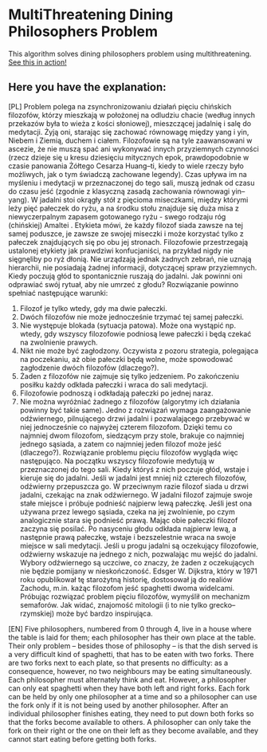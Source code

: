 # MultiThreatening Dining Philosophers Problem

This algorithm solves dining philosophers problem using multithreatening.
[See this in action!](https://www.youtube.com/watch?v=vHdBs39LQ6g)

## Here you have the explanation:

[PL]
Problem polega na zsynchronizowaniu działań pięciu chińskich filozofów, którzy mieszkają w położonej na
odludziu chacie (według innych przekazów była to wieża z kości słoniowej), mieszczącej jadalnię i salę do
medytacji. Żyją oni, starając się zachować równowagę między yang i yin, Niebem i Ziemią, duchem i ciałem.
Filozofowie są na tyle zaawansowani w ascezie, że nie muszą spać ani wykonywać innych przyziemnych
czynności (rzecz dzieje się u kresu dziesięciu mitycznych epok, prawdopodobnie w czasie panowania Żółtego
Cesarza Huang–ti, kiedy to wiele rzeczy było możliwych, jak o tym świadczą zachowane legendy). Czas upływa
im na myśleniu i medytacji w przeznaczonej do tego sali, muszą jednak od czasu do czasu jeść (zgodnie z
klasyczną zasadą zachowania równowagi yin–yang). W jadalni stoi okrągły stół z pięcioma miseczkami, między
którymi leży pięć pałeczek do ryżu, a na środku stołu znajduje się duża misa z niewyczerpalnym zapasem
gotowanego ryżu - swego rodzaju róg (chińskiej) Amaltei . Etykieta mówi, że każdy filozof siada zawsze na tej
samej poduszce, je zawsze ze swojej miseczki i może korzystać tylko z pałeczek znajdujących się po obu jej
stronach. Filozofowie przestrzegają ustalonej etykiety jak prawdziwi konfucjaniści, na przykład nigdy nie
sięgnęliby po ryż dłonią. Nie urządzają jednak żadnych zebrań, nie uznają hierarchii, nie posiadają żadnej
informacji, dotyczącej spraw przyziemnych. Kiedy poczują głód to spontanicznie ruszają do jadalni.
Jak powinni oni odprawiać swój rytuał, aby nie umrzeć z głodu? Rozwiązanie powinno spełniać następujące
warunki:
1. Filozof je tylko wtedy, gdy ma dwie pałeczki.
2. Dwóch filozofów nie może jednocześnie trzymać tej samej pałeczki.
3. Nie występuje blokada (sytuacja patowa). Może ona wystąpić np. wtedy, gdy wszyscy filozofowie podniosą
lewe pałeczki i będą czekać na zwolnienie prawych.
4. Nikt nie może być zagłodzony. Oczywista z pozoru strategia, polegająca na poczekaniu, aż obie pałeczki
będą wolne, może spowodować zagłodzenie dwóch filozofów (dlaczego?).
5. Żaden z filozofów nie zajmuje się tylko jedzeniem. Po zakończeniu posiłku każdy odkłada pałeczki i wraca
do sali medytacji.
6. Filozofowie podnoszą i odkładają pałeczki po jednej naraz.
7. Nie można wyróżniać żadnego z filozofów (algorytmy ich działania powinny być takie same).
Jedno z rozwiązań wymaga zaangażowanie odźwiernego, pilnującego drzwi jadalni i pozwalającego przebywać
w niej jednocześnie co najwyżej czterem filozofom. Dzięki temu co najmniej dwom filozofom, siedzącym przy
stole, brakuje co najmniej jednego sąsiada, a zatem co najmniej jeden filozof może jeść (dlaczego?).
Rozwiązanie problemu pięciu filozofów wygląda więc następująco. Na początku wszyscy filozofowie medytują
w przeznaczonej do tego sali. Kiedy któryś z nich poczuje głód, wstaje i kieruje się do jadalni. Jeśli w jadalni jest
mniej niż czterech filozofów, odźwierny przepuszcza go. W przeciwnym razie filozof siada u drzwi jadalni,
czekając na znak odźwiernego. W jadalni filozof zajmuje swoje stałe miejsce i próbuje podnieść najpierw lewą
pałeczkę. Jeśli jest ona używana przez lewego sąsiada, czeka na jej zwolnienie, po czym analogicznie stara się
podnieść prawą. Mając obie pałeczki filozof zaczyna się posilać. Po nasyceniu głodu odkłada najpierw lewą, a
następnie prawą pałeczkę, wstaje i bezszelestnie wraca na swoje miejsce w sali medytacji. Jeśli u progu jadalni
są oczekujący filozofowie, odźwierny wskazuje na jednego z nich, pozwalając mu wejść do jadalni. Wybory
odźwiernego są uczciwe, co znaczy, że żaden z oczekujących nie będzie pomijany w nieskończoność.
Edsger W. Dijkstra, który w 1971 roku opublikował tę starożytną historię, dostosował ją do realiów Zachodu,
m.in. każąc filozofom jeść spaghetti dwoma widelcami. Próbując rozwiązać problem pięciu filozofów, wymyślił
on mechanizm semaforów. Jak widać, znajomość mitologii (i to nie tylko grecko–rzymskiej) może być bardzo
inspirująca.

[EN]
Five philosophers, numbered from 0 through 4, live in a house where the table is laid for them; each philosopher has their own place at the table. Their only problem – besides those of philosophy – is that the dish served is a very difficult kind of spaghetti, that has to be eaten with two forks. There are two forks next to each plate, so that presents no difficulty: as a consequence, however, no two neighbours may be eating simultaneously. 
Each philosopher must alternately think and eat. However, a philosopher can only eat spaghetti when they have both left and right forks. Each fork can be held by only one philosopher at a time and so a philosopher can use the fork only if it is not being used by another philosopher. After an individual philosopher finishes eating, they need to put down both forks so that the forks become available to others. A philosopher can only take the fork on their right or the one on their left as they become available, and they cannot start eating before getting both forks.
